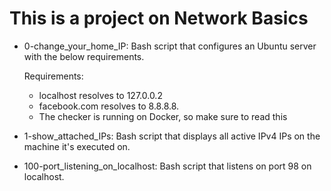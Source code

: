 # This is a project on Network Basics
* 0-change_your_home_IP: Bash script that configures an Ubuntu
  server with the below requirements.

  Requirements:

	* localhost resolves to 127.0.0.2
	* facebook.com resolves to 8.8.8.8.
	* The checker is running on Docker, so make sure to read this

* 1-show_attached_IPs: Bash script that displays all active IPv4 IPs on
  the machine it's executed on.
* 100-port_listening_on_localhost: Bash script that listens on port 98
  on localhost.
